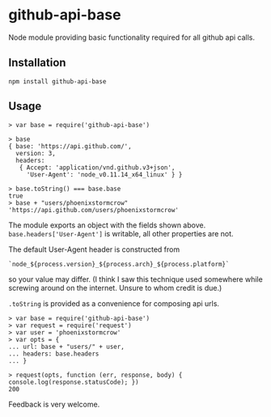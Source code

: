 # github-api-base
Node module providing basic functionality required for all github api calls.

## Installation

`npm install github-api-base`

## Usage

```
> var base = require('github-api-base')

> base
{ base: 'https://api.github.com/',
  version: 3,
  headers:
   { Accept: 'application/vnd.github.v3+json',
     'User-Agent': 'node_v0.11.14_x64_linux' } }

> base.toString() === base.base
true
> base + "users/phoenixstormcrow"
'https://api.github.com/users/phoenixstormcrow'
```

The module exports an object with the fields shown above. `base.headers['User-Agent']` is writable, all other properties are not.

The default User-Agent header is constructed from

```
`node_${process.version}_${process.arch}_${process.platform}`
```

so your value may differ. (I think I saw this technique used somewhere while screwing around on the internet. Unsure to whom credit is due.)

 `.toString` is provided as a convenience for composing api urls.


```
> var base = require('github-api-base')
> var request = require('request')
> var user = 'phoenixstormcrow'
> var opts = {
... url: base + "users/" + user,
... headers: base.headers
... }

> request(opts, function (err, response, body) { console.log(response.statusCode); })
200
```

Feedback is very welcome.
